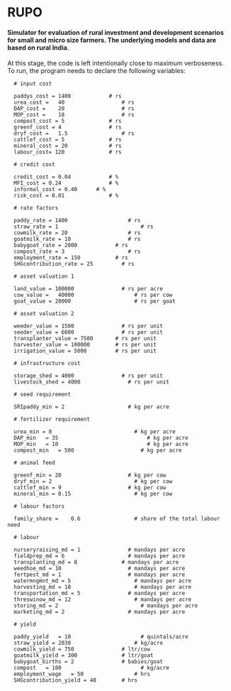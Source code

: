 # RUPO
#### Simulator for evaluation of rural investment and development scenarios for small and micro size farmers. The underlying models and data are based on rural India.

At this stage, the code is left intentionally close to maximum verboseness. To run, the program needs to declare the following variables: 

      # input cost
      
      paddys_cost = 1400 			# rs
      urea_cost =	40 					# rs
      DAP_cost =	20 					# rs
      MOP_cost =	18 					# rs
      compost_cost = 5 				# rs
      greenf_cost = 4 				# rs
      dryf_cost =	1.5 				# rs
      cattlef_cost = 5 				# rs
      mineral_cost = 20 			# rs
      labour_cost= 120 				# rs
      
      # credit cost
      
      credit_cost = 0.04 			# %
      MFI_cost = 0.24 				# %
      informal_cost = 0.40		# %
      risk_cost = 0.01				# %
      
      # rate factors	
      
      paddy_rate = 1400 			      # rs
      straw_rate = 1 					      # rs
      cowmilk_rate = 20 			      # rs
      goatmilk_rate = 10 			      # rs
      babygoat_rate = 2000 		      # rs
      compost_rate = 3 				      # rs
      employment_rate = 150 	      # rs
      SHGcontribution_rate = 25 		# rs
      
      # asset valuation 1
      
      land_value = 100000 		    	# rs per acre
      cow_value =	40000 				    # rs per cow
      goat_value = 20000 				    # rs per goat
      
      # asset valuation 2
      					
      weeder_value = 1500 			    # rs per unit
      seeder_value = 6000 			    # rs per unit
      transplanter_value = 7500 	  # rs per unit
      harvester_value = 100000 		  # rs per unit
      irrigation_value = 5000 		  # rs per unit
      			
      # infrastructure cost 		
      
      storage_shed = 4000 			    # rs per unit
      livestock_shed = 4000 			  # rs per unit
      			
      # seed requirement 		
      
      SRIpaddy_min = 2 				      # kg per acre
      			
      # fertilizer requirement	
      
      urea_min = 8 					        # kg per acre
      DAP_min	= 35					        # kg per acre
      MOP_min	= 10					        # kg per acre
      compost_min	= 500				      # kg per acre
      			
      # animal feed
      
      greenf_min = 20 				      # kg per cow
      dryf_min = 2 					        # kg per cow 
      cattlef_min = 9 				      # kg per cow
      mineral_min = 0.15 				    # kg per cow
      
      # labour factors 
      
      family_share =	0.6 			    # share of the total labour need 
      
      # labour 	
      
      nurseryraising_md = 1 			  # mandays per acre 
      fieldprep_md = 6 				      # mandays per acre 
      transplanting_md = 8 			    # mandays per acre 
      weedhoe_md = 10 				      # mandays per acre 
      fertpest_md = 1 				      # mandays per acre 
      watermngmnt_md = 5 				    # mandays per acre 
      harvesting_md = 10 				    # mandays per acre 
      transportation_md = 5 			  # mandays per acre 
      threswinow_md = 12 				    # mandays per acre 
      storing_md = 2 					      # mandays per acre 
      marketing_md = 2 				      # mandays per acre 
      		
      # yield 	
      
      paddy_yield	= 10 				      # quintals/acre
      straw_yield = 2030 				    # kg/acre
      cowmilk_yield = 750 			    # ltr/cow	
      goatmilk_yield = 300 			    # ltr/goat	
      babygoat_births = 2 			    # babies/goat
      compost	= 100  					      # kg/acre
      employment_wage	= 50 			    # hrs
      SHGcontribution_yield = 40 		# hrs
